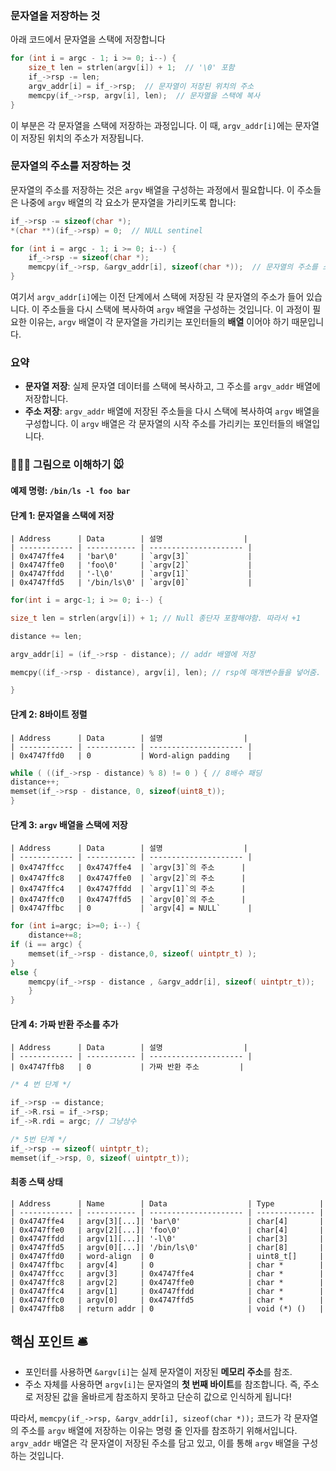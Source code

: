 
### 문자열을 저장하는 것

아래 코드에서 문자열을 스택에 저장합니다

```c
for (int i = argc - 1; i >= 0; i--) {
    size_t len = strlen(argv[i]) + 1;  // '\0' 포함
    if_->rsp -= len;
    argv_addr[i] = if_->rsp;  // 문자열이 저장된 위치의 주소
    memcpy(if_->rsp, argv[i], len);  // 문자열을 스택에 복사
}
```

이 부분은 각 문자열을 스택에 저장하는 과정입니다. 이 때, `argv_addr[i]`에는 문자열이 저장된 위치의 주소가 저장됩니다.

### 문자열의 주소를 저장하는 것

문자열의 주소를 저장하는 것은 `argv` 배열을 구성하는 과정에서 필요합니다. 이 주소들은 나중에 `argv` 배열의 각 요소가 문자열을 가리키도록 합니다:

```c
if_->rsp -= sizeof(char *);
*(char **)(if_->rsp) = 0;  // NULL sentinel

for (int i = argc - 1; i >= 0; i--) {
    if_->rsp -= sizeof(char *);
    memcpy(if_->rsp, &argv_addr[i], sizeof(char *));  // 문자열의 주소를 스택에 복사
}
```

여기서 `argv_addr[i]`에는 이전 단계에서 스택에 저장된 각 문자열의 주소가 들어 있습니다. 이 주소들을 다시 스택에 복사하여 `argv` 배열을 구성하는 것입니다. 이 과정이 필요한 이유는, `argv` 배열이 각 문자열을 가리키는 포인터들의 **배열** 이어야 하기 때문입니다.

### 요약

- **문자열 저장**: 실제 문자열 데이터를 스택에 복사하고, 그 주소를 `argv_addr` 배열에 저장합니다.
- **주소 저장**: `argv_addr` 배열에 저장된 주소들을 다시 스택에 복사하여 `argv` 배열을 구성합니다. 이 `argv` 배열은 각 문자열의 시작 주소를 가리키는 포인터들의 배열입니다.

### 👨🏻‍🎨 그림으로 이해하기 🐭


#### 예제 명령: `/bin/ls -l foo bar`

#### 단계 1: 문자열을 스택에 저장
```
| Address      | Data        | 설명                  |
| ------------ | ----------- | --------------------- |
| 0x4747ffe4   | 'bar\0'     | `argv[3]`             |
| 0x4747ffe0   | 'foo\0'     | `argv[2]`             |
| 0x4747ffdd   | '-l\0'      | `argv[1]`             |
| 0x4747ffd5   | '/bin/ls\0' | `argv[0]`             |
```

``` c
for(int i = argc-1; i >= 0; i--) {

size_t len = strlen(argv[i]) + 1; // Null 종단자 포함해야함. 따라서 +1

distance += len;

argv_addr[i] = (if_->rsp - distance); // addr 배열에 저장

memcpy((if_->rsp - distance), argv[i], len); // rsp에 매개변수들을 넣어줌.

}
```

#### 단계 2: 8바이트 정렬
```
| Address      | Data        | 설명                  |
| ------------ | ----------- | --------------------- |
| 0x4747ffd0   | 0           | Word-align padding    |
```

``` c
while ( ((if_->rsp - distance) % 8) != 0 ) { // 8배수 패딩
distance++;
memset(if_->rsp - distance, 0, sizeof(uint8_t)); 
}
```

#### 단계 3: `argv` 배열을 스택에 저장
```
| Address      | Data        | 설명                  |
| ------------ | ----------- | --------------------- |
| 0x4747ffcc   | 0x4747ffe4  | `argv[3]`의 주소      |
| 0x4747ffc8   | 0x4747ffe0  | `argv[2]`의 주소      |
| 0x4747ffc4   | 0x4747ffdd  | `argv[1]`의 주소      |
| 0x4747ffc0   | 0x4747ffd5  | `argv[0]`의 주소      |
| 0x4747ffbc   | 0           | `argv[4] = NULL`      |
```

``` c
for (int i=argc; i>=0; i--) {
	distance+=8;
if (i == argc) {
	memset(if_->rsp - distance,0, sizeof( uintptr_t) );
}
else {
	memcpy(if_->rsp - distance , &argv_addr[i], sizeof( uintptr_t));
	}
}
```

#### 단계 4: 가짜 반환 주소를 추가
```
| Address      | Data        | 설명                  |
| ------------ | ----------- | --------------------- |
| 0x4747ffb8   | 0           | 가짜 반환 주소         |
```
``` c
/* 4 번 단계 */

if_->rsp -= distance;
if_->R.rsi = if_->rsp;
if_->R.rdi = argc; // 그냥상수

/* 5번 단계 */
if_->rsp -= sizeof( uintptr_t);
memset(if_->rsp, 0, sizeof( uintptr_t));
```
#### 최종 스택 상태
```
| Address      | Name        | Data                  | Type          |
| ------------ | ----------- | --------------------- | ------------- |
| 0x4747ffe4   | argv[3][...]| 'bar\0'               | char[4]       |
| 0x4747ffe0   | argv[2][...]| 'foo\0'               | char[4]       |
| 0x4747ffdd   | argv[1][...]| '-l\0'                | char[3]       |
| 0x4747ffd5   | argv[0][...]| '/bin/ls\0'           | char[8]       |
| 0x4747ffd0   | word-align  | 0                     | uint8_t[]     |
| 0x4747ffbc   | argv[4]     | 0                     | char *        |
| 0x4747ffcc   | argv[3]     | 0x4747ffe4            | char *        |
| 0x4747ffc8   | argv[2]     | 0x4747ffe0            | char *        |
| 0x4747ffc4   | argv[1]     | 0x4747ffdd            | char *        |
| 0x4747ffc0   | argv[0]     | 0x4747ffd5            | char *        |
| 0x4747ffb8   | return addr | 0                     | void (*) ()   |
```

## 핵심 포인트 🛎️

- 포인터를 사용하면 `&argv[i]`는 실제 문자열이 저장된 **메모리 주소**를 참조.
- 주소 자체를 사용하면 `argv[i]`는 문자열의 **첫 번째 바이트**를 참조합니다. 즉, 주소로 저장된 값을 올바르게 참조하지 못하고 단순히 값으로 인식하게 됩니다! 

따라서, `memcpy(if_->rsp, &argv_addr[i], sizeof(char *));` 코드가 각 문자열의 주소를 `argv` 배열에 저장하는 이유는 명령 줄 인자를 참조하기 위해서입니다. `argv_addr` 배열은 각 문자열이 저장된 주소를 담고 있고, 이를 통해 `argv` 배열을 구성하는 것입니다.